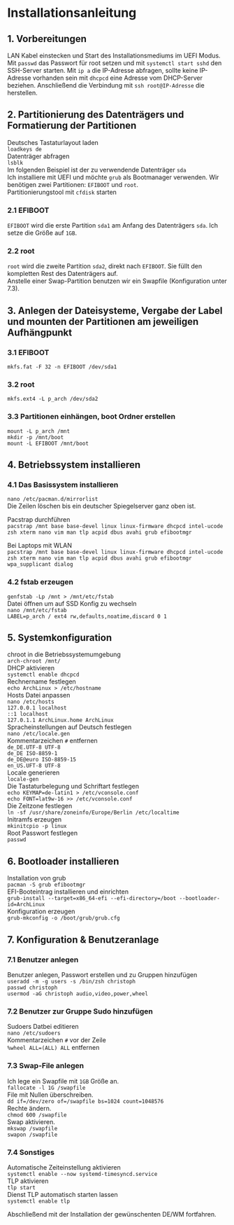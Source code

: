 # Installationsanleitung

## 1. Vorbereitungen

LAN Kabel einstecken und Start des Installationsmediums im UEFI Modus.
Mit ```passwd``` das Passwort für root setzen und mit ```systemctl start sshd``` den SSH-Server starten. Mit ```ip a``` die IP-Adresse abfragen, sollte keine IP-Adresse vorhanden sein mit ```dhcpcd``` eine Adresse vom DHCP-Server beziehen. Anschließend die Verbindung mit ```ssh root@IP-Adresse``` die herstellen.

## 2. Partitionierung des Datenträgers und Formatierung der Partitionen

Deutsches Tastaturlayout laden  
```loadkeys de```  
Datenträger abfragen  
```lsblk```  
Im folgenden Beispiel ist der zu verwendende Datenträger ```sda```  
Ich installiere mit UEFI und möchte ```grub``` als Bootmanager verwenden. Wir benötigen zwei Partitionen: ```EFIBOOT``` und ```root```.  
Partitionierungstool mit ```cfdisk``` starten

### 2.1 EFIBOOT

```EFIBOOT``` wird die erste Partition ```sda1``` am Anfang des Datenträgers ```sda```. Ich setze die Größe auf ```1GB```.

### 2.2 root

```root``` wird die zweite Partition ```sda2```, direkt nach ```EFIBOOT```. Sie füllt den kompletten Rest des Datenträgers auf.  
Anstelle einer Swap-Partition benutzen wir ein Swapfile (Konfiguration unter 7.3).  

## 3. Anlegen der Dateisysteme, Vergabe der Label und mounten der Partitionen am jeweiligen Aufhängpunkt

### 3.1 EFIBOOT

```mkfs.fat -F 32 -n EFIBOOT /dev/sda1```

### 3.2 root

```mkfs.ext4 -L p_arch /dev/sda2```

### 3.3 Partitionen einhängen, boot Ordner erstellen

```mount -L p_arch /mnt```  
```mkdir -p /mnt/boot```  
```mount -L EFIBOOT /mnt/boot```  

## 4. Betriebssystem installieren

### 4.1 Das Basissystem installieren

```nano /etc/pacman.d/mirrorlist```  
Die Zeilen löschen bis ein deutscher Spiegelserver ganz oben ist.  

Pacstrap durchführen  
```pacstrap /mnt base base-devel linux linux-firmware dhcpcd intel-ucode zsh xterm nano vim man tlp acpid dbus avahi grub efibootmgr```  

Bei Laptops mit WLAN  
```pacstrap /mnt base base-devel linux linux-firmware dhcpcd intel-ucode zsh xterm nano vim man tlp acpid dbus avahi grub efibootmgr wpa_supplicant dialog```  

### 4.2 fstab erzeugen

```genfstab -Lp /mnt > /mnt/etc/fstab```  
Datei öffnen um auf SSD Konfig zu wechseln  
```nano /mnt/etc/fstab```  
```LABEL=p_arch / ext4 rw,defaults,noatime,discard 0 1```  

## 5. Systemkonfiguration

chroot in die Betriebssystemumgebung  
```arch-chroot /mnt/```  
DHCP aktivieren  
```systemctl enable dhcpcd```  
Rechnername festlegen  
```echo ArchLinux > /etc/hostname```  
Hosts Datei anpassen  
```nano /etc/hosts```  
```127.0.0.1 localhost```  
```::1 localhost```  
```127.0.1.1 ArchLinux.home ArchLinux```  
Spracheinstellungen auf Deutsch festlegen  
```nano /etc/locale.gen```  
Kommentarzeichen ```#``` entfernen  
```de_DE.UTF-8 UTF-8```  
```de_DE ISO-8859-1```  
```de_DE@euro ISO-8859-15```  
```en_US.UFT-8 UTF-8```  
Locale generieren  
```locale-gen```  
Die Tastaturbelegung und Schriftart festlegen  
```echo KEYMAP=de-latin1 > /etc/vconsole.conf```  
```echo FONT=lat9w-16 >> /etc/vconsole.conf```  
Die Zeitzone festlegen  
```ln -sf /usr/share/zoneinfo/Europe/Berlin /etc/localtime```  
Initramfs erzeugen  
```mkinitcpio -p linux```  
Root Passwort festlegen  
```passwd```

## 6. Bootloader installieren

Installation von grub  
```pacman -S grub efibootmgr```  
EFI-Booteintrag installieren und einrichten  
```grub-install --target=x86_64-efi --efi-directory=/boot --bootloader-id=ArchLinux```  
Konfiguration erzeugen  
```grub-mkconfig -o /boot/grub/grub.cfg```  

## 7. Konfiguration & Benutzeranlage

### 7.1 Benutzer anlegen

Benutzer anlegen, Passwort erstellen und zu Gruppen hinzufügen  
```useradd -m -g users -s /bin/zsh christoph```  
```passwd christoph```  
```usermod -aG christoph audio,video,power,wheel```  

### 7.2 Benutzer zur Gruppe Sudo hinzufügen

Sudoers Datbei editieren  
```nano /etc/sudoers```  
Kommentarzeichen ```#``` vor der Zeile  
```%wheel ALL=(ALL) ALL``` entfernen

### 7.3 Swap-File anlegen

Ich lege ein Swapfile mit ```1GB``` Größe an.  
```fallocate -l 1G /swapfile```  
File mit Nullen überschreiben.  
```dd if=/dev/zero of=/swapfile bs=1024 count=1048576```  
Rechte ändern.  
```chmod 600 /swapfile```  
Swap aktivieren.  
```mkswap /swapfile```  
```swapon /swapfile```  

### 7.4 Sonstiges

Automatische Zeiteinstellung aktivieren  
```systemctl enable --now systemd-timesyncd.service```  
TLP aktivieren  
```tlp start```  
Dienst TLP automatisch starten lassen  
```systemctl enable tlp```  

Abschließend mit der Installation der gewünschenten DE/WM fortfahren.
